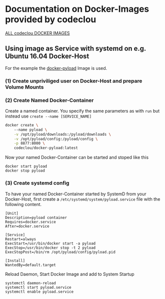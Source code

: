 # Documentation on Docker-Images provided by codeclou 


[ALL codeclou DOCKER IMAGES](https://hub.docker.com/u/codeclou/)

## Using image as Service with systemd on e.g. Ubuntu 16.04 Docker-Host

For the example the [docker-pyload](https://github.com/codeclou/docker-pyload) Image is used.


### (1) Create unpriviliged user on Docker-Host and prepare Volume Mounts


### (2) Create Named Docker-Container

Create a named container. You specify the same parameters as with `run` but instead use `create --name [SERVICE_NAME]`

```bash
docker create \ 
    --name pyload \
    -v /opt/pyload/downloads:/pyload/downloads \
    -v /opt/pyload/config:/pyload/config \
    -p 8877:8000 \
    codeclou/docker-pyload:latest
```

Now your named Docker-Container can be started and stoped like this

```
docker start pyload
docker stop pyload
```

### (3) Create systemd config

To have your named Docker-Container started by SystemD from your Docker-Host, first create a `/etc/systemd/system/pyload.service` file with the following content.

```
[Unit]
Description=pyload container
Requires=docker.service
After=docker.service

[Service]
Restart=always
ExecStart=/usr/bin/docker start -a pyload
ExecStop=/usr/bin/docker stop -t 2 pyload
ExecStopPost=/bin/rm /opt/pyload/config/pyload.pid

[Install]
WantedBy=default.target
```

Reload Daemon, Start Docker Image and add to System Startup

```
systemctl daemon-reload
systemctl start pyload.service
systemctl enable pyload.service
```
